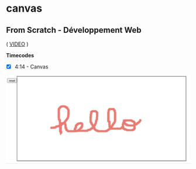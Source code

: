 # canvas

## From Scratch - Développement Web

( [VIDEO](https://youtu.be/KlbjPaRwzB0) )

**Timecodes**

- [x] 4:14 - Canvas

![Logo](./canvas.png)
